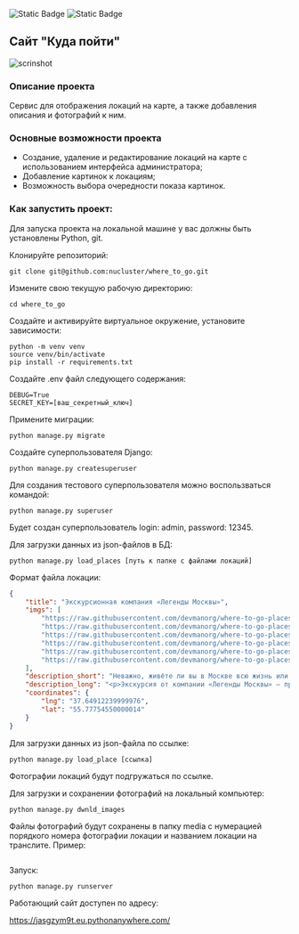 
![Static Badge](https://img.shields.io/badge/python_version-3.8%7C3.9%7C3.10%7C3.11%7C3.12-brightgreen?style=for-the-badge&logo=python)
![Static Badge](https://img.shields.io/badge/django_version-4.2.9-brightgreen?style=for-the-badge&logo=django)

## Сайт "Куда пойти"
![scrinshot](static/img/live_screenshot.gif)
### Описание проекта

Сервис для отображения локаций на карте, а также добавления описания и фотографий к ним.

### Основные возможности проекта
- Создание, удаление и редактирование локаций на карте с использованием интерфейса администратора;
- Добавление картинок к локациям;
- Возможность выбора очередности показа картинок.


### Как запустить проект:

Для запуска проекта на локальной машине у вас должны быть установлены Python, git.

Клонируйте репозиторий:
```
git clone git@github.com:nucluster/where_to_go.git
```

Измените свою текущую рабочую директорию:
```
cd where_to_go
```
Создайте и активируйте виртуальное окружение, установите зависимости:
```
python -m venv venv
source venv/bin/activate
pip install -r requirements.txt
```

Создайте .env файл следующего содержания:
```
DEBUG=True
SECRET_KEY=[ваш_секретный_ключ]
``` 

Примените миграции:
```
python manage.py migrate
```

Создайте суперпользователя Django:
```
python manage.py createsuperuser
```
Для создания тестового суперпользователя можно воспользваться командой:
```
python manage.py superuser
```
Будет создан суперпользователь login: admin, password: 12345.

Для загрузки данных из json-файлов в БД:
```
python manage.py load_places [путь к папке с файлами локаций]
```
Формат файла локации:
```json
{
    "title": "Экскурсионная компания «Легенды Москвы»",
    "imgs": [
        "https://raw.githubusercontent.com/devmanorg/where-to-go-places/master/media/4f793576c79c1cbe68b73800ae06f06f.jpg",
        "https://raw.githubusercontent.com/devmanorg/where-to-go-places/master/media/7a7631bab8af3e340993a6fb1ded3e73.jpg",
        "https://raw.githubusercontent.com/devmanorg/where-to-go-places/master/media/a55cbc706d764c1764dfccf832d50541.jpg",
        "https://raw.githubusercontent.com/devmanorg/where-to-go-places/master/media/65153b5c595345713f812d1329457b54.jpg",
        "https://raw.githubusercontent.com/devmanorg/where-to-go-places/master/media/0a79676b3d5e3b394717b4bf2e610a57.jpg",
        "https://raw.githubusercontent.com/devmanorg/where-to-go-places/master/media/1e27f507cb72e76b604adbe5e7b5f315.jpg"
    ],
    "description_short": "Неважно, живёте ли вы в Москве всю жизнь или впервые оказались в столице, составить ёмкий, познавательный и впечатляющий маршрут по городу — творческая и непростая задача. И её с удовольствием берёт на себя экскурсионная компания «Легенды Москвы»!",
    "description_long": "<p>Экскурсия от компании «Легенды Москвы» — простой, удобный и приятный способ познакомиться с городом или освежить свои чувства к нему. Что выберете вы — классическую или необычную экскурсию, пешую прогулку или путешествие по городу на автобусе? Любые варианты можно скомбинировать в уникальный маршрут и создать собственную индивидуальную экскурсионную программу.</p><p>Компания «Легенды Москвы» сотрудничает с аккредитованными экскурсоводами и тщательно следит за качеством экскурсий и сервиса. Автобусные экскурсии проводятся на комфортабельном современном транспорте. Для вашего удобства вы можете заранее забронировать конкретное место в автобусе — это делает посадку организованной и понятной.</p><p>По любым вопросам вы можете круглосуточно обратиться по телефонам горячей линии.</p><p>Подробности узнавайте <a class=\"external-link\" href=\"https://moscowlegends.ru \" target=\"_blank\">на сайте</a>. За обновлениями удобно следить <a class=\"external-link\" href=\"https://vk.com/legends_of_moscow \" target=\"_blank\">«ВКонтакте»</a>, <a class=\"external-link\" href=\"https://www.facebook.com/legendsofmoscow?ref=bookmarks \" target=\"_blank\">в Facebook</a>.</p>",
    "coordinates": {
        "lng": "37.64912239999976",
        "lat": "55.77754550000014"
    }
}
```
Для загрузки данных из json-файла по ссылке:
```
python manage.py load_place [ссылка]
```
Фотографии локаций будут подгружаться по ссылке.

Для загрузки и сохранении фотографий на локальный компьютер:
```
python manage.py dwnld_images
```
Файлы фотографий будут сохранены в папку media с нумерацией порядкого номера фотографии локации и названием локации на транслите.
Пример:
```

```
Запуск:
```
python manage.py runserver
```

Работающий сайт доступен по адресу:

https://jasgzym9t.eu.pythonanywhere.com/
 
